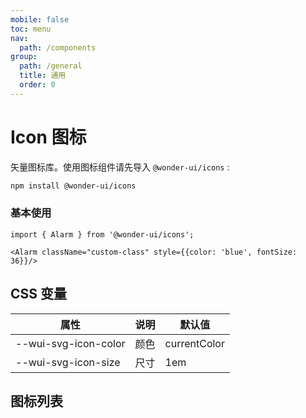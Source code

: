 ```yaml
---
mobile: false
toc: menu
nav:
  path: /components
group:
  path: /general
  title: 通用
  order: 0
---
```


# Icon 图标

矢量图标库。使用图标组件请先导入 `@wonder-ui/icons` :

```bash
npm install @wonder-ui/icons
```

### 基本使用

``` tsx | pure
import { Alarm } from '@wonder-ui/icons';

<Alarm className="custom-class" style={{color: 'blue', fontSize: 36}}/>
```

<API src="./SvgIcon.tsx"></API>

## CSS 变量

| 属性 | 说明 | 默认值
| - | - | -
| --wui-svg-icon-color | 颜色 | currentColor
| --wui-svg-icon-size | 尺寸 | 1em

## 图标列表

<code src="./demo/icons.tsx"></code>





